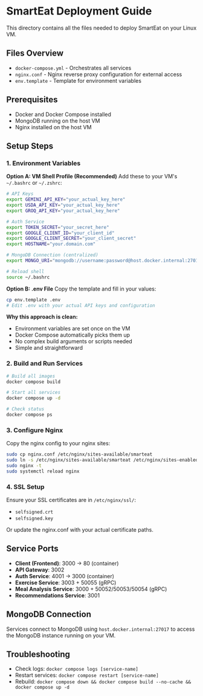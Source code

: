 # SmartEat Deployment Guide

This directory contains all the files needed to deploy SmartEat on your Linux VM.

## Files Overview

- `docker-compose.yml` - Orchestrates all services
- `nginx.conf` - Nginx reverse proxy configuration for external access
- `env.template` - Template for environment variables

## Prerequisites

- Docker and Docker Compose installed
- MongoDB running on the host VM
- Nginx installed on the host VM

## Setup Steps

### 1. Environment Variables

**Option A: VM Shell Profile (Recommended)**
Add these to your VM's `~/.bashrc` or `~/.zshrc`:
```bash
# API Keys
export GEMINI_API_KEY="your_actual_key_here"
export USDA_API_KEY="your_actual_key_here"
export GROQ_API_KEY="your_actual_key_here"

# Auth Service
export TOKEN_SECRET="your_secret_here"
export GOOGLE_CLIENT_ID="your_client_id"
export GOOGLE_CLIENT_SECRET="your_client_secret"
export HOSTNAME="your.domain.com"

# MongoDB Connection (centralized)
export MONGO_URI="mongodb://username:password@host.docker.internal:27017/smarteat"

# Reload shell
source ~/.bashrc
```

**Option B: .env File**
Copy the template and fill in your values:
```bash
cp env.template .env
# Edit .env with your actual API keys and configuration
```

**Why this approach is clean:**
- Environment variables are set once on the VM
- Docker Compose automatically picks them up
- No complex build arguments or scripts needed
- Simple and straightforward

### 2. Build and Run Services

```bash
# Build all images
docker compose build

# Start all services
docker compose up -d

# Check status
docker compose ps
```

### 3. Configure Nginx

Copy the nginx config to your nginx sites:
```bash
sudo cp nginx.conf /etc/nginx/sites-available/smarteat
sudo ln -s /etc/nginx/sites-available/smarteat /etc/nginx/sites-enabled/
sudo nginx -t
sudo systemctl reload nginx
```

### 4. SSL Setup

Ensure your SSL certificates are in `/etc/nginx/ssl/`:
- `selfsigned.crt`
- `selfsigned.key`

Or update the nginx.conf with your actual certificate paths.

## Service Ports

- **Client (Frontend)**: 3000 → 80 (container)
- **API Gateway**: 3002
- **Auth Service**: 4001 → 3000 (container)
- **Exercise Service**: 3003 + 50055 (gRPC)
- **Meal Analysis Service**: 3000 + 50052/50053/50054 (gRPC)
- **Recommendations Service**: 3001

## MongoDB Connection

Services connect to MongoDB using `host.docker.internal:27017` to access the MongoDB instance running on your VM.

## Troubleshooting

- Check logs: `docker compose logs [service-name]`
- Restart services: `docker compose restart [service-name]`
- Rebuild: `docker compose down && docker compose build --no-cache && docker compose up -d`
